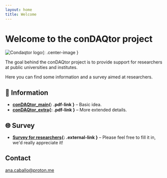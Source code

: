 ```yaml
---
layout: home
title: Welcome
---
```


# Welcome to the conDAQtor project

![Condaqtor logo](/assets/duck_logo_yellow_no_background.png.png){: .center-image }

The goal behind the conDAQtor project is to provide support for researchers at public
universities and institutes. 

Here you can find some information and a survey aimed at researchers.

## 📄 Information

- **[conDAQtor_main](files/conDAQtor_main.pdf){: .pdf-link }** – Basic idea.
- **[conDAQtor_extra](files/conDAQtor_extra.pdf){: .pdf-link }** – More extended details.

## 🌐 Survey
- **[Survey for researchers](https://forms.gle/NLs4aToFRWEDVoCq7){: .external-link }** – Please feel free to fill it in, we'd really appreciate it!

## Contact

ana.caballo@proton.me
